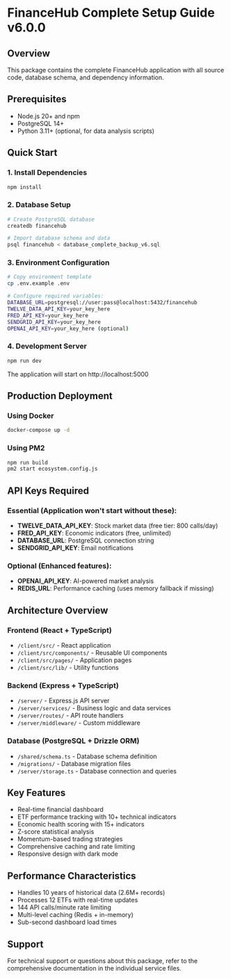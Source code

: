# FinanceHub Complete Setup Guide v6.0.0

## Overview
This package contains the complete FinanceHub application with all source code, database schema, and dependency information.

## Prerequisites
- Node.js 20+ and npm
- PostgreSQL 14+
- Python 3.11+ (optional, for data analysis scripts)

## Quick Start

### 1. Install Dependencies
```bash
npm install
```

### 2. Database Setup
```bash
# Create PostgreSQL database
createdb financehub

# Import database schema and data
psql financehub < database_complete_backup_v6.sql
```

### 3. Environment Configuration
```bash
# Copy environment template
cp .env.example .env

# Configure required variables:
DATABASE_URL=postgresql://user:pass@localhost:5432/financehub
TWELVE_DATA_API_KEY=your_key_here
FRED_API_KEY=your_key_here
SENDGRID_API_KEY=your_key_here
OPENAI_API_KEY=your_key_here (optional)
```

### 4. Development Server
```bash
npm run dev
```

The application will start on http://localhost:5000

## Production Deployment

### Using Docker
```bash
docker-compose up -d
```

### Using PM2
```bash
npm run build
pm2 start ecosystem.config.js
```

## API Keys Required

### Essential (Application won't start without these):
- **TWELVE_DATA_API_KEY**: Stock market data (free tier: 800 calls/day)
- **FRED_API_KEY**: Economic indicators (free, unlimited)
- **DATABASE_URL**: PostgreSQL connection string
- **SENDGRID_API_KEY**: Email notifications

### Optional (Enhanced features):
- **OPENAI_API_KEY**: AI-powered market analysis
- **REDIS_URL**: Performance caching (uses memory fallback if missing)

## Architecture Overview

### Frontend (React + TypeScript)
- `/client/src/` - React application
- `/client/src/components/` - Reusable UI components
- `/client/src/pages/` - Application pages
- `/client/src/lib/` - Utility functions

### Backend (Express + TypeScript)
- `/server/` - Express.js API server
- `/server/services/` - Business logic and data services
- `/server/routes/` - API route handlers
- `/server/middleware/` - Custom middleware

### Database (PostgreSQL + Drizzle ORM)
- `/shared/schema.ts` - Database schema definition
- `/migrations/` - Database migration files
- `/server/storage.ts` - Database connection and queries

## Key Features
- Real-time financial dashboard
- ETF performance tracking with 10+ technical indicators
- Economic health scoring with 15+ indicators
- Z-score statistical analysis
- Momentum-based trading strategies
- Comprehensive caching and rate limiting
- Responsive design with dark mode

## Performance Characteristics
- Handles 10 years of historical data (2.6M+ records)
- Processes 12 ETFs with real-time updates
- 144 API calls/minute rate limiting
- Multi-level caching (Redis + in-memory)
- Sub-second dashboard load times

## Support
For technical support or questions about this package, refer to the comprehensive documentation in the individual service files.
